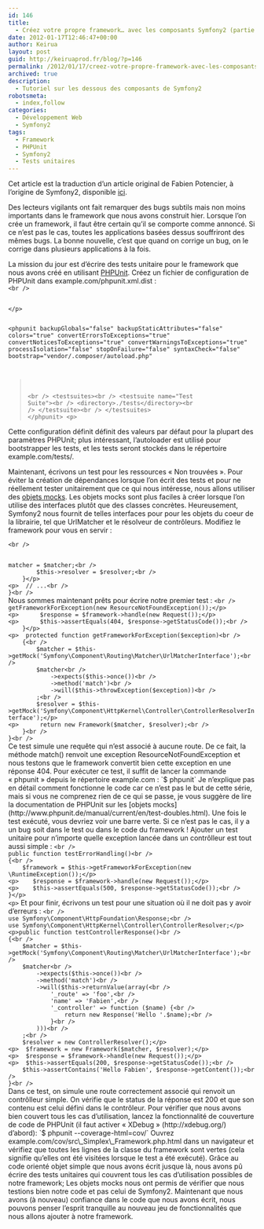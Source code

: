 ```yaml
---
id: 146
title:
  - Créez votre propre framework… avec les composants Symfony2 (partie 8)
date: 2012-01-17T12:46:47+00:00
author: Keirua
layout: post
guid: http://keiruaprod.fr/blog/?p=146
permalink: /2012/01/17/creez-votre-propre-framework-avec-les-composants-symfony2-partie-8/
archived: true
description:
  - Tutoriel sur les dessous des composants de Symfony2
robotsmeta:
  - index,follow
categories:
  - Développement Web
  - Symfony2
tags:
  - Framework
  - PHPUnit
  - Symfony2
  - Tests unitaires
---
```

Cet article est la traduction d’un article original de Fabien Potencier, à l’origine de Symfony2, disponible [ici](http://fabien.potencier.org/article/57/create-your-own-framework-on-top-of-the-symfony2-components-part-8).

Des lecteurs vigilants ont fait remarquer des bugs subtils mais non moins importants dans le framework que nous avons construit hier. Lorsque l&rsquo;on crée un framework, il faut être certain qu&rsquo;il se comporte comme annoncé. Si ce n&rsquo;est pas le cas, toutes les applications basées dessus souffriront des mêmes bugs. La bonne nouvelle, c&rsquo;est que quand on corrige un bug, on le corrige dans plusieurs applications à la fois.

La mission du jour est d&rsquo;écrire des tests unitaire pour le framework que nous avons créé en utilisant [PHPUnit](http://www.phpunit.de/manual/current/en/index.html). Créez un fichier de configuration de PHPUnit dans example.com/phpunit.xml.dist :  
<code lang="xml">&lt;br />
<?xml version="1.0" encoding="UTF-8"?>&lt;/p>
&lt;phpunit backupGlobals="false"
		 backupStaticAttributes="false"
		 colors="true"
		 convertErrorsToExceptions="true"
		 convertNoticesToExceptions="true"
		 convertWarningsToExceptions="true"
		 processIsolation="false"
		 stopOnFailure="false"
		 syntaxCheck="false"
		 bootstrap="vendor/.composer/autoload.php"
>&lt;br />
	&lt;testsuites>&lt;br />
		&lt;testsuite name="Test Suite">&lt;br />
			&lt;directory>./tests&lt;/directory>&lt;br />
		&lt;/testsuite>&lt;br />
	&lt;/testsuites>
&lt;/phpunit>
&lt;p></code>

  
<!--more-->

  
Cette configuration définit définit des valeurs par défaut pour la plupart des paramètres PHPUnit; plus intéressant, l&rsquo;autoloader est utilisé pour bootstrapper les tests, et les tests seront stockés dans le répertoire example.com/tests/.

Maintenant, écrivons un test pour les ressources « Non trouvées ». Pour éviter la création de dépendances lorsque l&rsquo;on écrit des tests et pour ne réellement tester unitairement que ce qui nous intéresse, nous allons utiliser des [objets mocks](http://www.phpunit.de/manual/current/en/test-doubles.html). Les objets mocks sont plus faciles à créer lorsque l&rsquo;on utilise des interfaces plutôt que des classes concrètes. Heureusement, Symfony2 nous fournit de telles interfaces pour pour les objets du coeur de la librairie, tel que UrlMatcher et le résolveur de contrôleurs. Modifiez le framework pour vous en servir :

<code lang="php">&lt;br />
<?php
// example.com/src/Simplex/Framework.php

namespace Simplex;

// ...

use Symfony\Component\Routing\Matcher\UrlMatcherInterface;
use Symfony\Component\HttpKernel\Controller\ControllerResolverInterface;

class Framework
{
	protected $matcher;
	protected $resolver;

	public function __construct(UrlMatcherInterface $matcher, ControllerResolverInterface $resolver)
	{
		$this->matcher = $matcher;&lt;br />
		$this->resolver = $resolver;&lt;br />
	}&lt;/p>
&lt;p>	// ...&lt;br />
}&lt;br />
</code>

Nous sommes maintenant prêts pour écrire notre premier test :

<code lang="php">&lt;br />
<?php

// example.com/tests/Simplex/Tests/FrameworkTest.php

namespace Simplex\Tests;

use Simplex\Framework;
use Symfony\Component\HttpFoundation\Request;
use Symfony\Component\Routing\Exception\ResourceNotFoundException;

class FrameworkTest extends \PHPUnit_Framework_TestCase
{
	public function testNotFoundHandling()
	{
		$framework = $this->getFrameworkForException(new ResourceNotFoundException());&lt;/p>
&lt;p>		$response = $framework->handle(new Request());&lt;/p>
&lt;p>		$this->assertEquals(404, $response->getStatusCode());&lt;br />
	}&lt;/p>
&lt;p>	protected function getFrameworkForException($exception)&lt;br />
	{&lt;br />
		$matcher = $this->getMock('Symfony\Component\Routing\Matcher\UrlMatcherInterface');&lt;br />
		$matcher&lt;br />
			->expects($this->once())&lt;br />
			->method('match')&lt;br />
			->will($this->throwException($exception))&lt;br />
		;&lt;br />
		$resolver = $this->getMock('Symfony\Component\HttpKernel\Controller\ControllerResolverInterface');&lt;/p>
&lt;p>		return new Framework($matcher, $resolver);&lt;br />
	}&lt;br />
}&lt;br />
</code>

Ce test simule une requête qui n&rsquo;est associé à aucune route. De ce fait, la méthode match() renvoit une exception ResourceNotFoundException et nous testons que le framework convertit bien cette exception en une réponse 404.

Pour exécuter ce test, il suffit de lancer la commande « phpunit » depuis le répertoire example.com :

`$ phpunit`

Je n&rsquo;explique pas en détail comment fonctionne le code car ce n&rsquo;est pas le but de cette série, mais si vous ne comprenez rien de ce qui se passe, je vous suggère de lire la documentation de PHPUnit sur les [objets mocks](http://www.phpunit.de/manual/current/en/test-doubles.html).

Une fois le test exécuté, vous devriez voir une barre verte. Si ce n&rsquo;est pas le cas, il y a un bug soit dans le test ou dans le code du framework !

Ajouter un test unitaire pour n&rsquo;importe quelle exception lancée dans un contrôlleur est tout aussi simple :

<code lang="php">&lt;br />
public function testErrorHandling()&lt;br />
{&lt;br />
    $framework = $this->getFrameworkForException(new \RuntimeException());&lt;/p>
&lt;p>    $response = $framework->handle(new Request());&lt;/p>
&lt;p>    $this->assertEquals(500, $response->getStatusCode());&lt;br />
}&lt;/p>
&lt;p></code>  
Et pour finir, écrivons un test pour une situation où il ne doit pas y avoir d&rsquo;erreurs :

<code lang="php">&lt;br />
use Symfony\Component\HttpFoundation\Response;&lt;br />
use Symfony\Component\HttpKernel\Controller\ControllerResolver;&lt;/p>
&lt;p>public function testControllerResponse()&lt;br />
{&lt;br />
	$matcher = $this->getMock('Symfony\Component\Routing\Matcher\UrlMatcherInterface');&lt;br />
	$matcher&lt;br />
		->expects($this->once())&lt;br />
		->method('match')&lt;br />
		->will($this->returnValue(array(&lt;br />
			'_route' => 'foo',&lt;br />
			'name' => 'Fabien',&lt;br />
			'_controller' => function ($name) {&lt;br />
				return new Response('Hello '.$name);&lt;br />
			}&lt;br />
		)))&lt;br />
	;&lt;br />
	$resolver = new ControllerResolver();&lt;/p>
&lt;p>	$framework = new Framework($matcher, $resolver);&lt;/p>
&lt;p>	$response = $framework->handle(new Request());&lt;/p>
&lt;p>	$this->assertEquals(200, $response->getStatusCode());&lt;br />
	$this->assertContains('Hello Fabien', $response->getContent());&lt;br />
}&lt;br />
</code>

Dans ce test, on simule une route correctement associé qui renvoit un contrôlleur simple. On vérifie que le status de la réponse est 200 et que son contenu est celui défini dans le contrôleur.

Pour vérifier que nous avons bien couvert tous les cas d&rsquo;utilisation, lancez la fonctionnalité de couverture de code de PHPUnit (il faut activer « XDebug » (http://xdebug.org/) d&rsquo;abord):

`$ phpunit --coverage-html=cov/`

Ouvrez example.com/cov/src\_Simplex\_Framework.php.html dans un navigateur et vérifiez que toutes les lignes de la classe du framework sont vertes (cela signifie qu&rsquo;elles ont été visitées lorsque le test a été exécuté).

Grâce au code orienté objet simple que nous avons écrit jusque là, nous avons pû écrire des tests unitaires qui couvrent tous les cas d&rsquo;utilisation possibles de notre framework; Les objets mocks nous ont permis de vérifier que nous testions bien notre code et pas celui de Symfony2.

Maintenant que nous avons (à nouveau) confiance dans le code que nous avons écrit, nous pouvons penser l&rsquo;esprit tranquille au nouveau jeu de fonctionnalités que nous allons ajouter à notre framework.